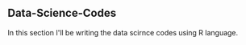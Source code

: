 ## Data-Science-Codes ##
In this section I'll be writing the data scirnce codes using R language.   
 
